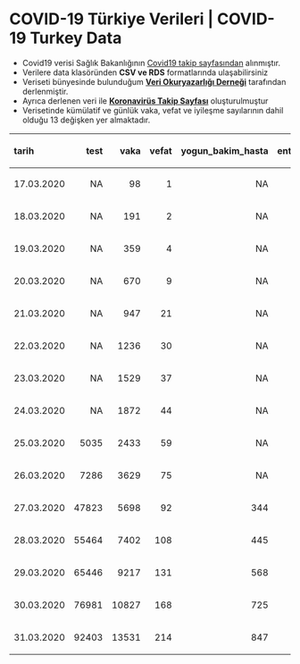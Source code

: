 COVID-19 Türkiye Verileri | COVID-19 Turkey Data
================

  - Covid19 verisi Sağlık Bakanlığının [Covid19 takip
    sayfasından](https://covid19.saglik.gov.tr/) alınmıştır.
  - Verilere data klasöründen **CSV ve RDS** formatlarında
    ulaşabilirsiniz
  - Veriseti bünyesinde bulunduğum **[Veri Okuryazarlığı
    Derneği](https://twitter.com/voydorg)** tarafından derlenmiştir.
  - Ayrıca derlenen veri ile **[Koronavirüs Takip
    Sayfası](https://veribulteni.voyd.org.tr/koronavirus-takip/)**
    oluşturulmuştur
  - Verisetinde kümülatif ve günlük vaka, vefat ve iyileşme sayılarının
    dahil olduğu 13 değişken yer almaktadır.

<table>

<thead>

<tr>

<th style="text-align:left;">

tarih

</th>

<th style="text-align:right;">

test

</th>

<th style="text-align:right;">

vaka

</th>

<th style="text-align:right;">

vefat

</th>

<th style="text-align:right;">

yogun\_bakim\_hasta

</th>

<th style="text-align:right;">

entube\_hasta

</th>

<th style="text-align:right;">

iyilesme

</th>

<th style="text-align:right;">

gunluk\_vefat

</th>

<th style="text-align:right;">

gunluk\_vaka

</th>

</tr>

</thead>

<tbody>

<tr>

<td style="text-align:left;">

17.03.2020

</td>

<td style="text-align:right;">

NA

</td>

<td style="text-align:right;">

98

</td>

<td style="text-align:right;">

1

</td>

<td style="text-align:right;">

NA

</td>

<td style="text-align:right;">

NA

</td>

<td style="text-align:right;">

NA

</td>

<td style="text-align:right;">

NA

</td>

<td style="text-align:right;">

51

</td>

</tr>

<tr>

<td style="text-align:left;">

18.03.2020

</td>

<td style="text-align:right;">

NA

</td>

<td style="text-align:right;">

191

</td>

<td style="text-align:right;">

2

</td>

<td style="text-align:right;">

NA

</td>

<td style="text-align:right;">

NA

</td>

<td style="text-align:right;">

NA

</td>

<td style="text-align:right;">

1

</td>

<td style="text-align:right;">

93

</td>

</tr>

<tr>

<td style="text-align:left;">

19.03.2020

</td>

<td style="text-align:right;">

NA

</td>

<td style="text-align:right;">

359

</td>

<td style="text-align:right;">

4

</td>

<td style="text-align:right;">

NA

</td>

<td style="text-align:right;">

NA

</td>

<td style="text-align:right;">

NA

</td>

<td style="text-align:right;">

2

</td>

<td style="text-align:right;">

168

</td>

</tr>

<tr>

<td style="text-align:left;">

20.03.2020

</td>

<td style="text-align:right;">

NA

</td>

<td style="text-align:right;">

670

</td>

<td style="text-align:right;">

9

</td>

<td style="text-align:right;">

NA

</td>

<td style="text-align:right;">

NA

</td>

<td style="text-align:right;">

NA

</td>

<td style="text-align:right;">

5

</td>

<td style="text-align:right;">

311

</td>

</tr>

<tr>

<td style="text-align:left;">

21.03.2020

</td>

<td style="text-align:right;">

NA

</td>

<td style="text-align:right;">

947

</td>

<td style="text-align:right;">

21

</td>

<td style="text-align:right;">

NA

</td>

<td style="text-align:right;">

NA

</td>

<td style="text-align:right;">

NA

</td>

<td style="text-align:right;">

12

</td>

<td style="text-align:right;">

277

</td>

</tr>

<tr>

<td style="text-align:left;">

22.03.2020

</td>

<td style="text-align:right;">

NA

</td>

<td style="text-align:right;">

1236

</td>

<td style="text-align:right;">

30

</td>

<td style="text-align:right;">

NA

</td>

<td style="text-align:right;">

NA

</td>

<td style="text-align:right;">

NA

</td>

<td style="text-align:right;">

9

</td>

<td style="text-align:right;">

289

</td>

</tr>

<tr>

<td style="text-align:left;">

23.03.2020

</td>

<td style="text-align:right;">

NA

</td>

<td style="text-align:right;">

1529

</td>

<td style="text-align:right;">

37

</td>

<td style="text-align:right;">

NA

</td>

<td style="text-align:right;">

NA

</td>

<td style="text-align:right;">

NA

</td>

<td style="text-align:right;">

7

</td>

<td style="text-align:right;">

293

</td>

</tr>

<tr>

<td style="text-align:left;">

24.03.2020

</td>

<td style="text-align:right;">

NA

</td>

<td style="text-align:right;">

1872

</td>

<td style="text-align:right;">

44

</td>

<td style="text-align:right;">

NA

</td>

<td style="text-align:right;">

NA

</td>

<td style="text-align:right;">

NA

</td>

<td style="text-align:right;">

7

</td>

<td style="text-align:right;">

343

</td>

</tr>

<tr>

<td style="text-align:left;">

25.03.2020

</td>

<td style="text-align:right;">

5035

</td>

<td style="text-align:right;">

2433

</td>

<td style="text-align:right;">

59

</td>

<td style="text-align:right;">

NA

</td>

<td style="text-align:right;">

NA

</td>

<td style="text-align:right;">

NA

</td>

<td style="text-align:right;">

15

</td>

<td style="text-align:right;">

561

</td>

</tr>

<tr>

<td style="text-align:left;">

26.03.2020

</td>

<td style="text-align:right;">

7286

</td>

<td style="text-align:right;">

3629

</td>

<td style="text-align:right;">

75

</td>

<td style="text-align:right;">

NA

</td>

<td style="text-align:right;">

NA

</td>

<td style="text-align:right;">

NA

</td>

<td style="text-align:right;">

16

</td>

<td style="text-align:right;">

1196

</td>

</tr>

<tr>

<td style="text-align:left;">

27.03.2020

</td>

<td style="text-align:right;">

47823

</td>

<td style="text-align:right;">

5698

</td>

<td style="text-align:right;">

92

</td>

<td style="text-align:right;">

344

</td>

<td style="text-align:right;">

241

</td>

<td style="text-align:right;">

42

</td>

<td style="text-align:right;">

17

</td>

<td style="text-align:right;">

2069

</td>

</tr>

<tr>

<td style="text-align:left;">

28.03.2020

</td>

<td style="text-align:right;">

55464

</td>

<td style="text-align:right;">

7402

</td>

<td style="text-align:right;">

108

</td>

<td style="text-align:right;">

445

</td>

<td style="text-align:right;">

309

</td>

<td style="text-align:right;">

70

</td>

<td style="text-align:right;">

16

</td>

<td style="text-align:right;">

1704

</td>

</tr>

<tr>

<td style="text-align:left;">

29.03.2020

</td>

<td style="text-align:right;">

65446

</td>

<td style="text-align:right;">

9217

</td>

<td style="text-align:right;">

131

</td>

<td style="text-align:right;">

568

</td>

<td style="text-align:right;">

394

</td>

<td style="text-align:right;">

105

</td>

<td style="text-align:right;">

23

</td>

<td style="text-align:right;">

1815

</td>

</tr>

<tr>

<td style="text-align:left;">

30.03.2020

</td>

<td style="text-align:right;">

76981

</td>

<td style="text-align:right;">

10827

</td>

<td style="text-align:right;">

168

</td>

<td style="text-align:right;">

725

</td>

<td style="text-align:right;">

523

</td>

<td style="text-align:right;">

162

</td>

<td style="text-align:right;">

37

</td>

<td style="text-align:right;">

1610

</td>

</tr>

<tr>

<td style="text-align:left;">

31.03.2020

</td>

<td style="text-align:right;">

92403

</td>

<td style="text-align:right;">

13531

</td>

<td style="text-align:right;">

214

</td>

<td style="text-align:right;">

847

</td>

<td style="text-align:right;">

622

</td>

<td style="text-align:right;">

243

</td>

<td style="text-align:right;">

46

</td>

<td style="text-align:right;">

2704

</td>

</tr>

</tbody>

</table>
